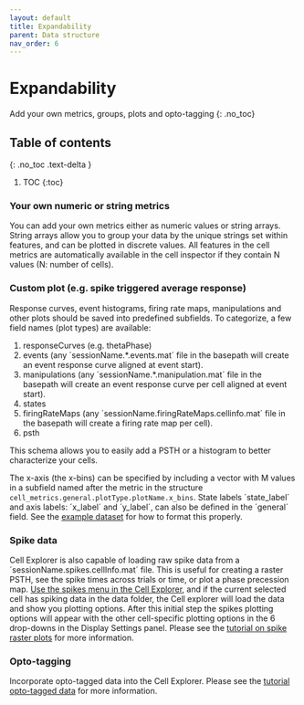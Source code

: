```yaml
---
layout: default
title: Expandability
parent: Data structure
nav_order: 6
---
```

# Expandability
Add your own metrics, groups, plots and opto-tagging
{: .no_toc}

## Table of contents
{: .no_toc .text-delta }

1. TOC
{:toc}

### Your own numeric or string metrics
You can add your own metrics either as numeric values or string arrays. String arrays allow you to group your data by the unique strings set within features, and can be plotted in discrete values. All features in the cell metrics are automatically available in the cell inspector if they contain N values (N: number of cells).

### Custom plot (e.g. spike triggered average response)
Response curves, event histograms, firing rate maps, manipulations and other plots should be saved into predefined subfields. To categorize, a few field names (plot types) are available:
1. responseCurves (e.g. thetaPhase)
2. events (any ´sessionName.*.events.mat´ file in the basepath will create an event response curve aligned at event start).
3. manipulations (any ´sessionName.*.manipulation.mat´ file in the basepath will create an event response curve per cell aligned at event start).
4. states 
5. firingRateMaps (any ´sessionName.firingRateMaps.cellinfo.mat´ file in the basepath will create a firing rate map per cell).
6. psth

This schema allows you to easily add a PSTH or a histogram to better characterize your cells.

The x-axis (the x-bins) can be specified by including a vector with M values in a subfield named after the metric in the structure `cell_metrics.general.plotType.plotName.x_bins`. State labels ´state_label´ and axis labels: ´x_label´ and ´y_label´, can also be defined in the ´general´ field. See the [example dataset](https://github.com/petersenpeter/Cell-Explorer/tree/master/exampleData) for how to format this properly.

### Spike data
Cell Explorer is also capable of loading raw spike data from a ´sessionName.spikes.cellInfo.mat´ file. This is useful for creating a raster PSTH, see the spike times across trials or time, or plot a phase precession map. [Use the spikes menu in the Cell Explorer]({{"/interface/spike-and-event-data/"|absolute_url}}), and if the current selected cell has spiking data in the data folder, the Cell explorer will load the data and show you plotting options. After this initial step the spikes plotting options will appear with the other cell-specific plotting options in the 6 drop-downs in the Display Settings panel. Please see the [tutorial on spike raster plots]({{"/tutorials/plotting-spike-data/"|absolute_url}}) for more information.

### Opto-tagging
Incorporate opto-tagged data into the Cell Explorer. Please see the [tutorial opto-tagged data]({{"/tutorials/optotagging-tutorial/"|absolute_url}}) for more information.
